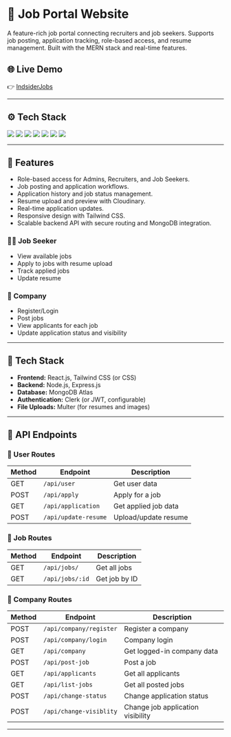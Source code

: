 # 💼 Job Portal Website

A feature-rich job portal connecting recruiters and job seekers. Supports job posting, application tracking, role-based access, and resume management. Built with the MERN stack and real-time features.

## 🌐 Live Demo
👉 [IndsiderJobs](https://job-portal-0007.netlify.app/)

---

## ⚙️ Tech Stack

<p>
  <img src="https://img.shields.io/badge/React.js-20232A?style=for-the-badge&logo=react&logoColor=61DAFB"/>
  <img src="https://img.shields.io/badge/Node.js-339933?style=for-the-badge&logo=nodedotjs&logoColor=white"/>
  <img src="https://img.shields.io/badge/Express.js-000000?style=for-the-badge&logo=express&logoColor=white"/>
  <img src="https://img.shields.io/badge/MongoDB-4DB33D?style=for-the-badge&logo=mongodb&logoColor=white"/>
  <img src="https://img.shields.io/badge/Clerk-3D3D3D?style=for-the-badge&logoColor=white"/>
  <img src="https://img.shields.io/badge/Cloudinary-3448C5?style=for-the-badge&logo=cloudinary&logoColor=white"/>
  <img src="https://img.shields.io/badge/TailwindCSS-06B6D4?style=for-the-badge&logo=tailwindcss&logoColor=white"/>
 
</p>

---

## 🔑 Features

- Role-based access for Admins, Recruiters, and Job Seekers.
- Job posting and application workflows.
- Application history and job status management.
- Resume upload and preview with Cloudinary.
- Real-time application updates.
- Responsive design with Tailwind CSS.
- Scalable backend API with secure routing and MongoDB integration.

### 👨‍💻 Job Seeker
- View available jobs
- Apply to jobs with resume upload
- Track applied jobs
- Update resume

### 🏢 Company
- Register/Login
- Post jobs
- View applicants for each job
- Update application status and visibility

---

## 🔧 Tech Stack

- **Frontend:** React.js, Tailwind CSS (or CSS)
- **Backend:** Node.js, Express.js
- **Database:** MongoDB Atlas
- **Authentication:** Clerk (or JWT, configurable)
- **File Uploads:** Multer (for resumes and images)

---

## 🔌 API Endpoints

### 🔹 User Routes

| Method | Endpoint           | Description                     |
|--------|--------------------|---------------------------------|
| GET    | `/api/user`        | Get user data                   |
| POST   | `/api/apply`       | Apply for a job                 |
| GET    | `/api/application` | Get applied job data            |
| POST   | `/api/update-resume` | Upload/update resume          |

### 🔹 Job Routes

| Method | Endpoint           | Description                     |
|--------|--------------------|---------------------------------|
| GET    | `/api/jobs/`       | Get all jobs                    |
| GET    | `/api/jobs/:id`    | Get job by ID                   |

### 🔹 Company Routes

| Method | Endpoint                | Description                        |
|--------|-------------------------|------------------------------------|
| POST   | `/api/company/register` | Register a company                 |
| POST   | `/api/company/login`    | Company login                      |
| GET    | `/api/company`          | Get logged-in company data         |
| POST   | `/api/post-job`         | Post a job                         |
| GET    | `/api/applicants`       | Get all applicants                 |
| GET    | `/api/list-jobs`        | Get all posted jobs                |
| POST   | `/api/change-status`    | Change application status          |
| POST   | `/api/change-visiblity` | Change job application visibility  |

---

